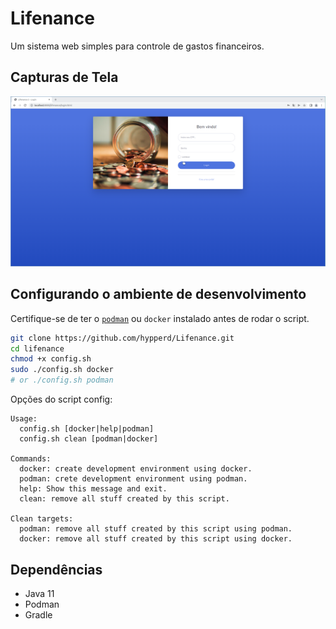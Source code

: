 # Lifenance

Um sistema web simples para controle de gastos financeiros.

## Capturas de Tela

![Tela de login](login.png)

## Configurando o ambiente de desenvolvimento

Certifique-se de ter o [`podman`](https://podman.io/getting-started/installation) ou `docker` instalado antes de rodar o script.

```bash
git clone https://github.com/hypperd/Lifenance.git
cd lifenance
chmod +x config.sh
sudo ./config.sh docker
# or ./config.sh podman
```

Opções do script config:

```
Usage:
  config.sh [docker|help|podman]
  config.sh clean [podman|docker]

Commands:
  docker: create development environment using docker.
  podman: crete development environment using podman.
  help: Show this message and exit.
  clean: remove all stuff created by this script.

Clean targets:
  podman: remove all stuff created by this script using podman.
  docker: remove all stuff created by this script using docker.
```

## Dependências

- Java 11
- Podman
- Gradle

